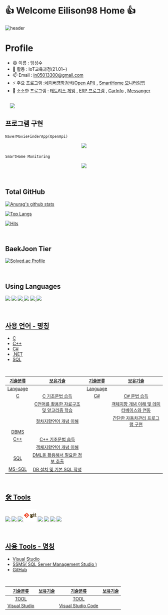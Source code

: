 # 👍 Welcome Eilison98 Home 👍
![header](https://capsule-render.vercel.app/api?type=Waving&color=auto&height=250&section=header&text=Eilison's&nbsp;PROFILE&fontSize=100)

Profile
=======
* 😄 이름 : 임성수
* 🌱 활동 : IoT교육과정(21.01~)
* 📫 Email : in05013300@gmail.com
* ⚡ 주요 프로그램 :[네이버영화검색(Open API)](https://github.com/Eilison98/StudyWpf/tree/main/PortFolio#naver-%EC%98%81%ED%99%94%EA%B2%80%EC%83%89)
,  [SmartHome 모니터링앱](https://github.com/Eilison98/StudyWpf/tree/main/PortFolio#smarthome-%EB%AA%A8%EB%8B%88%ED%84%B0%EB%A7%81%EC%95%B1)
*  👯 소소한 프로그램 : [테트리스 게임](https://github.com/Eilison98/WPF_SelfStudy#tetris) , [ERP 프로그램](https://github.com/Eilison98/WPF_SelfStudy#erp) ,
[CarInfo](https://github.com/Eilison98/WinForm/blob/main/README.md#mook_carinfo) , [Messanger](https://github.com/Eilison98/WinForm/blob/main/README.md#messanger)

<br/>

<a href="https://snder.tistory.com">
    <img 
        src="http://img.shields.io/badge/-Tistory-655ced?style=flat&logo=github&link=https://snder.tistory.com"
        style="height : auto; margin-left : 15px; margin-right : 15px;"/>
</a>

<br/>

## 프로그램 구현
`NaverMovieFinderApp(OpenApi)`

<p align = "center">
<img src ="https://user-images.githubusercontent.com/93025344/173316974-5d7ecbf3-148a-4e1e-88fa-0eb7488037c9.gif">
</p>

`SmartHome Monitoring`

<p align = "center">
<img src = "https://user-images.githubusercontent.com/93025344/173310583-8cdc7ad1-4d74-485f-a8b5-9c36b14ddbcf.gif"
>
</p>
    
<br/>
    
## Total GitHub
[![Anurag's github stats](https://github-readme-stats.vercel.app/api?username=Eilison98&show_icons=ture&theme=synthwave)](https://github.com/anuraghazra/github-readme-stats)

[![Top Langs](https://github-readme-stats.vercel.app/api/top-langs/?username=Eilison98&layout=compact)](https://github.com/anuraghazra/github-readme-stats)

[![Hits](https://hits.seeyoufarm.com/api/count/incr/badge.svg?url=https%3A%2F%2Fgithub.com%2FEilison98&count_bg=%238366D4&title_bg=%23379A9C&icon=reddit.svg&icon_color=%23E7E7E7&title=hits&edge_flat=false)](https://hits.seeyoufarm.com)

<br/>

## BaekJoon Tier
[![Solved.ac
Profile](http://mazassumnida.wtf/api/v2/generate_badge?boj=in3300)](https://solved.ac/in3300)

<br/>

## Using Languages
<p align='left'>
    <img src="https://img.shields.io/badge/C-00599C?style=for-the-badge&logo=c&logoColor=white"/>
    <img src="https://img.shields.io/badge/C%2B%2B-87CEEB?style=for-the-badge&logo=c%2B%2B&logoColor=white"/>
  <a href=https://github.com/Eilison98/StudyWpf>
    <img src="https://img.shields.io/badge/C%23-239120?style=for-the-badge&logo=c-sharp&logoColor=white"/>
  </a>
    <img src="https://img.shields.io/badge/.NET-5C2D91?style=for-the-badge&logo=.net&logoColor=white"/>
  <a href="https://github.com/jacksimuse/StudyHtml">
    <img src="https://img.shields.io/badge/Python-FFD700?style=for-the-badge&logo=python&logoColor=white"/>
    <img src="https://img.shields.io/badge/MSSQL-B22222?style=for-the-badge&logo=sql&logoColor=white"/>
</p>

<br/>

## 사용 언어 - 명칭
* C 
* C++
* C#
* .NET
* SQL

<br/>

|기술분류|보유기술|기술분류|보유기술|
|:---:|:---:|:---:|:---:|
|Language||Language||
|C| C 기초문법 습득 |C#| C# 문법 습득 |
|| C언어를 활용한 자료구조 및 알고리즘 학습|| 객체지향 개념 이해 및 데이터베이스와 연동|
||절차지향언어 개념 이해||간단한 자동차관리 프로그램 구현|
|DBMS|||
|C++| C++ 기초문법 습득|||
|| 객체지향언어 개념 이해 |||
|SQL|DML을 활용해서 필요한 정보 추출|||
|MS-SQL|DB 설치 및 기본 SQL 작성||

<br/>

## 🛠️ Tools
<p align='left'>
    <img height="40" src="https://img.icons8.com/color/48/000000/visual-studio-2019.png">
    <img height="40" src="https://img.icons8.com/fluent/48/000000/visual-studio-code-2019.png">
    <img height="40" src="https://d1jnx9ba8s6j9r.cloudfront.net/blog/wp-content/uploads/2019/10/logo.png">
    <img height="40" src="https://github.com/Pythunder/explore/blob/80688e429a7d4ef2fca1e82350fe8e3517d3494d/topics/git/git.png">
    <img height="40" src="https://upload.wikimedia.org/wikipedia/commons/b/b6/PuTTY_icon_128px.png">
    <img height="40" src="https://img.icons8.com/color/48/000000/raspberry-pi.png">
    <img height="40" src="https://mosquitto.org/stickers/mosquitto-mono.png">
    <img height="40" src="https://taiwebs.com/upload/icons/vnc-connect-enterprise220-220.png">
</p>

<br/>

## 사용 Tools - 명칭
* Visual Studio
* SSMS( SQL Server Management Studio )
* GitHub

<br/>

|기술분류|보유기술|기술분류|보유기술|
|:---:|:---:|:---:|:---:|
|TOOL||TOOL||
|Visual Studio||Visual Studio Code||

<br/>
